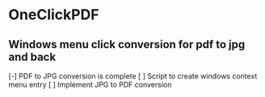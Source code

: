 # OneClickPDF
## Windows menu click conversion for pdf to jpg and back

[-] PDF to JPG conversion is complete
[ ] Script to create windows context menu entry
[ ] Implement JPG to PDF conversion